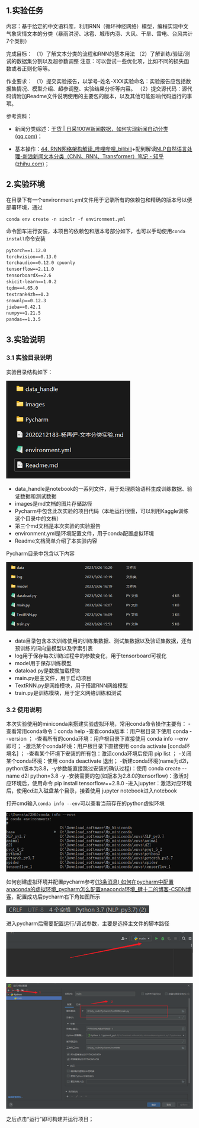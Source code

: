 ## 1.实验任务

内容：基于给定的中文语料库，利用RNN（循环神经网络）模型，编程实现中文气象灾情文本的分类（暴雨洪涝、冰雹、城市内涝、大风、干旱、雷电、台风共计7个类别）

完成目标：
（1）了解文本分类的流程和RNN的基本用法
（2）了解训练/验证/测试的数据集分割以及超参数调整
注意：可以尝试一些优化项，比如不同的损失函数或者正则化等等。

作业要求：
（1）提交实验报告，以学号-姓名-XXX实验命名：实验报告应包括数据集情况、模型介绍、超参调整、实验结果分析等内容。
（2）提交源代码：源代码请附加Readme文件说明使用的主要包的版本，以及其他可能影响代码运行的事项。

参考资料：

- 新闻分类综述：[干货 | 日采100W新闻数据，如何实现新闻自动分类 (qq.com)](https://mp.weixin.qq.com/s/1PkRgJJ_bK5F9wZ3LK2uxQ)；

- 基本操作：[44. RNN网络架构解读_哔哩哔哩_bilibili](https://www.bilibili.com/video/BV1kP411u7WL?p=1&vd_source=276d55048634a5b508b1b53a1ecd56b3)+配到解读[NLP自然语言处理-新浪新闻文本分类（CNN、RNN、Transformer）笔记 - 知乎 (zhihu.com)](https://zhuanlan.zhihu.com/p/526376136)；

## 2.实验环境

在目录下有一个environment.yml文件用于记录所有的依赖包和精确的版本号以便部署环境，通过

```shell
conda env create -n simclr -f environment.yml
```

命令回车进行安装，本项目的依赖包和版本号部分如下，也可以手动使用`conda install`命令安装

```txt
pytorch==1.12.0 
torchvision==0.13.0 
torchaudio==0.12.0 cpuonly
tensorflow==2.11.0
tensorboardX==2.6
skicit-learn==1.0.2
tqdm==4.65.0
textrank4zh==0.3
snownlp==0.12.3
jieba==0.42.1
numpy==1.21.5
pandas==1.3.5
```

## 3.实验说明

### 3.1 实验目录说明

实验目录结构如下：

![image-20230605085745690](images/image-20230605085745690.png)

- data_handle是notebook的一系列文件，用于处理原始语料生成训练数据、验证数据和测试数据
- images是md文档的图片存储路径
- Pycharm中包含此次实验的项目代码（本地运行很慢，可以利用Kaggle训练这个目录中的文档）
- 第三个md文档是本次实验的实验报告
- environment.yml是环境配置文件，用于conda配置虚拟环境
- Readme文档简单介绍了本实验内容

Pycharm目录中包含以下内容

![image-20230326171109696](images/image-20230326171109696.png)

- data目录包含本次训练使用的训练集数据、测试集数据以及验证集数据，还有预训练的词向量模型以及字索引表
- log用于保存每次训练过程中的参数变化，用于tensorboard可视化
- model用于保存训练模型
- dataload.py是数据加载模块
- main.py是主文件，用于启动项目
- TextRNN.py是网络模块，用于搭建RNN网络模型
- train.py是训练模块，用于定义网络训练和测试

### 3.2 使用说明

本次实验使用的miniconda来搭建实验虚拟环境，常用conda命令操作主要有：
-查看常用conda命令：conda help
-查看conda版本：用户根目录下使用 conda --version ；
-查看所有的conda环境：用户根目录下直接使用 conda info --env 即可；
-激活某个conda环境：用户根目录下直接使用 conda activate [conda环境名] ；
-查看某个环境下安装的所有包：激活conda环境后使用 pip list ；
-关闭某个conda环境：使用 conda deactivate 退出；
-新建conda环境(name为d2l，python版本为3.8，-y参数能直接跳过安装的确认过程)：使用 conda create --name d2l python=3.8 -y
-安装需要的包(如版本为2.8.0的tensorflow)：激活对应环境后，使用命令 pip install tensorflow==2.8.0
-进入jupyter：激活对应环境后，使用cd进入磁盘某个目录，接着使用 jupyter notebook进入notebook

打开cmd输入`conda info --env`可以查看当前存在的python虚拟环境

![image-20230321234839435](images/image-20230321234839435.png)

如何创建虚拟环境并配置pycharm参考[(13条消息) 如何在pycharm中配置anaconda的虚拟环境_pycharm怎么配置anaconda环境_肆十二的博客-CSDN博客](https://blog.csdn.net/ECHOSON/article/details/117220445)，配置成功后pycharm右下角如图所示

![image-20230321235149396](images/image-20230321235149396-16794139102041.png)

进入pycharm后需要配置运行/调试参数，主要是选择主文件的脚本路径

![image-20230326170648350](images/image-20230326170648350.png)

![image-20230326170726404](images/image-20230326170726404.png)



之后点击“运行”即可构建并运行项目；





































